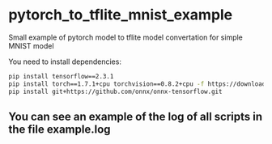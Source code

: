 # pytorch_to_tflite_mnist_example
Small example of pytorch model to tflite model convertation for simple MNIST model  
  
You need to install dependencies:  

```bash  
pip install tensorflow==2.3.1  
pip install torch==1.7.1+cpu torchvision==0.8.2+cpu -f https://download.pytorch.org/whl/torch_stable.html  
pip install git+https://github.com/onnx/onnx-tensorflow.git  
```  
  
  
## You can see an example of the log of all scripts in the file example.log  
